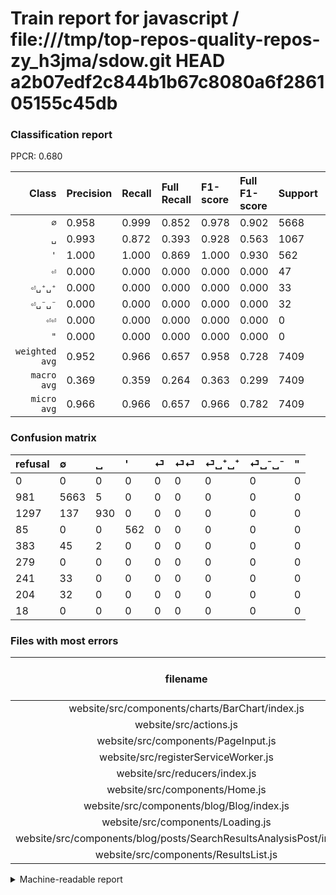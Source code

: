 # Train report for javascript / file:///tmp/top-repos-quality-repos-zy_h3jma/sdow.git HEAD a2b07edf2c844b1b67c8080a6f286105155c45db

### Classification report

PPCR: 0.680

| Class | Precision | Recall | Full Recall | F1-score | Full F1-score | Support | Full Support | PPCR |
|------:|:----------|:-------|:------------|:---------|:---------|:--------|:-------------|:-----|
| `∅` | 0.958| 0.999| 0.852| 0.978| 0.902| 5668| 6649| 0.852 |
| `␣` | 0.993| 0.872| 0.393| 0.928| 0.563| 1067| 2364| 0.451 |
| `'` | 1.000| 1.000| 0.869| 1.000| 0.930| 562| 647| 0.869 |
| `⏎` | 0.000| 0.000| 0.000| 0.000| 0.000| 47| 430| 0.109 |
| `⏎␣⁺␣⁺` | 0.000| 0.000| 0.000| 0.000| 0.000| 33| 274| 0.120 |
| `⏎␣⁻␣⁻` | 0.000| 0.000| 0.000| 0.000| 0.000| 32| 236| 0.136 |
| `⏎⏎` | 0.000| 0.000| 0.000| 0.000| 0.000| 0| 279| 0.000 |
| `"` | 0.000| 0.000| 0.000| 0.000| 0.000| 0| 18| 0.000 |
| `weighted avg` | 0.952| 0.966| 0.657| 0.958| 0.728| 7409| 10897| 0.680 |
| `macro avg` | 0.369| 0.359| 0.264| 0.363| 0.299| 7409| 10897| 0.680 |
| `micro avg` | 0.966| 0.966| 0.657| 0.966| 0.782| 7409| 10897| 0.680 |

### Confusion matrix

|refusal|  ∅| ␣| '| ⏎| ⏎⏎| ⏎␣⁺␣⁺| ⏎␣⁻␣⁻| "| 
|:---|:---|:---|:---|:---|:---|:---|:---|:---|
|0 |0 |0 |0 |0 |0 |0 |0 |0 |
|981 |5663 |5 |0 |0 |0 |0 |0 |0 |
|1297 |137 |930 |0 |0 |0 |0 |0 |0 |
|85 |0 |0 |562 |0 |0 |0 |0 |0 |
|383 |45 |2 |0 |0 |0 |0 |0 |0 |
|279 |0 |0 |0 |0 |0 |0 |0 |0 |
|241 |33 |0 |0 |0 |0 |0 |0 |0 |
|204 |32 |0 |0 |0 |0 |0 |0 |0 |
|18 |0 |0 |0 |0 |0 |0 |0 |0 |

### Files with most errors

| filename | number of errors|
|:----:|:-----|
| website/src/components/charts/BarChart/index.js | 64 |
| website/src/actions.js | 44 |
| website/src/components/PageInput.js | 24 |
| website/src/registerServiceWorker.js | 21 |
| website/src/reducers/index.js | 15 |
| website/src/components/Home.js | 10 |
| website/src/components/blog/Blog/index.js | 9 |
| website/src/components/Loading.js | 8 |
| website/src/components/blog/posts/SearchResultsAnalysisPost/index.js | 7 |
| website/src/components/ResultsList.js | 7 |

<details>
    <summary>Machine-readable report</summary>
```json
{
  "cl_report": {"\"": {"f1-score": 0.0, "precision": 0.0, "recall": 0.0, "support": 0}, "\u0027": {"f1-score": 1.0, "precision": 1.0, "recall": 1.0, "support": 562}, "macro avg": {"f1-score": 0.3632972869255443, "precision": 0.36884197234577, "recall": 0.3588400598502982, "support": 7409}, "micro avg": {"f1-score": 0.9657173707652854, "precision": 0.9657173707652854, "recall": 0.9657173707652854, "support": 7409}, "weighted avg": {"f1-score": 0.9578840540956938, "precision": 0.9518346415658561, "recall": 0.9657173707652854, "support": 7409}, "\u2205": {"f1-score": 0.9782345828295042, "precision": 0.9582064297800338, "recall": 0.9991178546224417, "support": 5668}, "\u23ce": {"f1-score": 0.0, "precision": 0.0, "recall": 0.0, "support": 47}, "\u23ce\u23ce": {"f1-score": 0.0, "precision": 0.0, "recall": 0.0, "support": 0}, "\u23ce\u2423\u207a\u2423\u207a": {"f1-score": 0.0, "precision": 0.0, "recall": 0.0, "support": 33}, "\u23ce\u2423\u207b\u2423\u207b": {"f1-score": 0.0, "precision": 0.0, "recall": 0.0, "support": 32}, "\u2423": {"f1-score": 0.9281437125748504, "precision": 0.9925293489861259, "recall": 0.8716026241799437, "support": 1067}},
  "cl_report_full": {"\"": {"f1-score": 0.0, "precision": 0.0, "recall": 0.0, "support": 18}, "\u0027": {"f1-score": 0.9296939619520265, "precision": 1.0, "recall": 0.8686244204018547, "support": 647}, "macro avg": {"f1-score": 0.29937287150177155, "precision": 0.36884197234577, "recall": 0.2642165574053568, "support": 10897}, "micro avg": {"f1-score": 0.7817109144542773, "precision": 0.9657173707652854, "recall": 0.6566027346976232, "support": 10897}, "weighted avg": {"f1-score": 0.7277019780370738, "precision": 0.8593607353042715, "recall": 0.6566027346976232, "support": 10897}, "\u2205": {"f1-score": 0.9018233935822916, "precision": 0.9582064297800338, "recall": 0.8517070236125733, "support": 6649}, "\u23ce": {"f1-score": 0.0, "precision": 0.0, "recall": 0.0, "support": 430}, "\u23ce\u23ce": {"f1-score": 0.0, "precision": 0.0, "recall": 0.0, "support": 279}, "\u23ce\u2423\u207a\u2423\u207a": {"f1-score": 0.0, "precision": 0.0, "recall": 0.0, "support": 274}, "\u23ce\u2423\u207b\u2423\u207b": {"f1-score": 0.0, "precision": 0.0, "recall": 0.0, "support": 236}, "\u2423": {"f1-score": 0.5634656164798546, "precision": 0.9925293489861259, "recall": 0.3934010152284264, "support": 2364}},
  "ppcr": 0.6799119023584472
}
```
</details>
